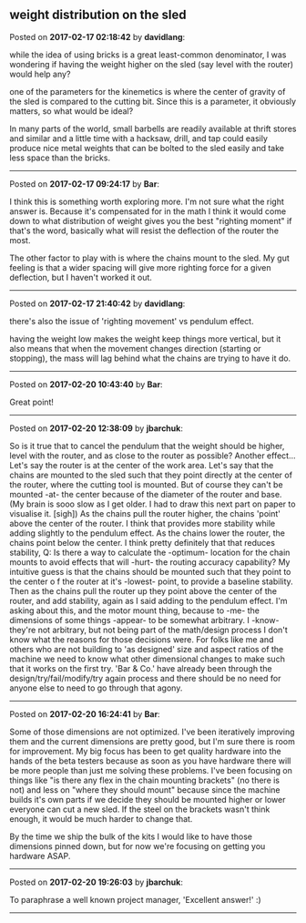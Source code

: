 ## weight distribution on the sled
Posted on **2017-02-17 02:18:42** by **davidlang**:

while the idea of using bricks is a great least-common denominator, I was wondering if having the weight higher on the sled (say level with the router) would help any?

one of the parameters for the kinemetics is where the center of gravity of the sled is compared to the cutting bit. Since this is a parameter, it obviously matters, so what would be ideal?

In many parts of the world, small barbells are readily available at thrift stores and similar and a little time with a hacksaw, drill, and tap could easily produce nice metal weights that can be bolted to the sled easily and take less space than the bricks.

---

Posted on **2017-02-17 09:24:17** by **Bar**:

I think this is something worth exploring more. I'm not sure what the right answer is. Because it's compensated for in the math I think it would come down to what distribution of weight gives you the best "righting moment" if that's the word, basically what will resist the deflection of the router the most. 

The other factor to play with is where the chains mount to the sled. My gut feeling is that a wider spacing will give more righting force for a given deflection, but I haven't worked it out.

---

Posted on **2017-02-17 21:40:42** by **davidlang**:

there's also the issue of 'righting movement' vs pendulum effect.

having the weight low makes the weight keep things more vertical, but it also means that when the movement changes direction (starting or stopping), the mass will lag behind what the chains are trying to have it do.

---

Posted on **2017-02-20 10:43:40** by **Bar**:

Great point!

---

Posted on **2017-02-20 12:38:09** by **jbarchuk**:

So is it true that to cancel the pendulum that the weight should be higher, level with the router, and as close to the router as possible?
Another effect... Let's say the router is at the center of the work area. Let's say that the chains are mounted to the sled such that they point directly at the center of the router, where the cutting tool is mounted. But of course they can't be mounted -at- the center because of the diameter of the router and base.
(My brain is sooo slow as I get older. I had to draw this next part on paper to visualise it. [sigh])
As the chains pull the router higher, the chains 'point' above the center of the router. I think that provides more stability while adding slightly to the pendulum effect.
As the chains lower the router, the chains point below the center. I think pretty definitely that that reduces stability,
Q: Is there a way to calculate the -optimum- location for the chain mounts to avoid effects that will -hurt- the routing accuracy capability?
My intuitive guess is that the chains should be mounted such that they point to the center o f the router at it's -lowest- point, to provide a baseline stability. Then as the chains pull the router up they point above the center of the router, and add stability, again as I said adding to the pendulum effect.
I'm asking about this, and the motor mount thing, because to -me- the dimensions of some things -appear- to be somewhat arbitrary. I -know- they're not arbitrary, but not being part of the math/design process I don't know what the reasons for those decisions were. For folks like me and others who are not building to 'as designed' size and aspect ratios of the machine we need to know what other dimensional changes to make such that it works on the first try. 'Bar & Co.' have already been through the design/try/fail/modify/try again process and there should be no need for anyone else to need to go through that agony.

---

Posted on **2017-02-20 16:24:41** by **Bar**:

Some of those dimensions are not optimized. I've been iteratively improving them and the current dimensions are pretty good, but I'm sure there is room for improvement. My big focus has been to get quality hardware into the hands of the beta testers because as soon as you have hardware there will be more people than just me solving these problems. I've been focusing on things like "is there any flex in the chain mounting brackets" (no there is not) and less on "where they should mount" because since the machine builds it's own parts if we decide they should be mounted higher or lower everyone can cut a new sled. If the steel on the brackets wasn't think enough, it would be much harder to change that.

By the time we ship the bulk of the kits I would like to have those dimensions pinned down, but for now we're focusing on getting you hardware ASAP.

---

Posted on **2017-02-20 19:26:03** by **jbarchuk**:

To paraphrase a well known project manager, 'Excellent answer!' :)

---

